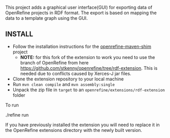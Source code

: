 This project adds a graphical user interface(GUI) for exporting data of OpenRefine projects in RDF format. The export is based on mapping the data to a template graph using the GUI.

## INSTALL

- Follow the installation instructions for the [openrefine-maven-shim](https://github.com/DTL-FAIRData/openrefine-maven-shim#usage) project
  - **NOTE:** for this fork of the extension to work you need to use the branch of OpenRefine from here https://github.com/stkenny/openrefine/tree/rdf-extension. This is needed due to conflicts caused by Xerces-J jar files.
- Clone the extension repository to your local machine
- Run `mvn clean compile` and `mvn assembly:single`
- Unpack the zip file in `target` to an `openrefine/extensions/rdf-extension` folder
  
To run

  ./refine run
  
If you have previously installed the extension you will need to replace it in the OpenRefine extensions directory with the newly built version.
